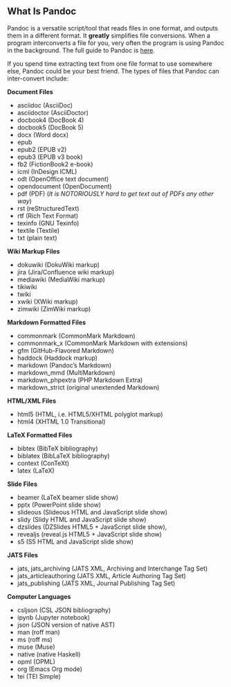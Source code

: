 ## What Is Pandoc

Pandoc is a versatile script/tool that reads files in one format, and outputs them in a different format. It __greatly__ simplifies file conversions. When a program interconverts a file for you, very often the program is using Pandoc in the background. The full guide to Pandoc is [here](https://pandoc.org/).

If you spend time extracting text from one file format to use somewhere else, Pandoc could be your best friend. The types of files that Pandoc can inter-convert include:

__Document Files__
* asciidoc (AsciiDoc) 
* asciidoctor (AsciiDoctor)
* docbook4 (DocBook 4)
* docbook5 (DocBook 5)
* docx (Word docx)
* epub
* epub2 (EPUB v2)
* epub3 (EPUB v3 book)
* fb2 (FictionBook2 e-book)
* icml (InDesign ICML)
* odt (OpenOffice text document)
* opendocument (OpenDocument)
* pdf (PDF) (_It is NOTORIOUSLY hard to get text out of PDFs any other way_)
* rst (reStructuredText)
* rtf (Rich Text Format)
* texinfo (GNU Texinfo)
* textile (Textile)
* txt (plain text)

__Wiki Markup Files__
* dokuwiki (DokuWiki markup)
* jira (Jira/Confluence wiki markup)
* mediawiki (MediaWiki markup)
* tikiwiki
* twiki
* xwiki (XWiki markup)
* zimwiki (ZimWiki markup)

__Markdown Formatted Files__
* commonmark (CommonMark Markdown)
* commonmark_x (CommonMark Markdown with extensions)
* gfm (GitHub-Flavored Markdown)
* haddock (Haddock markup)
* markdown (Pandoc’s Markdown)
* markdown_mmd (MultiMarkdown)
* markdown_phpextra (PHP Markdown Extra)
* markdown_strict (original unextended Markdown)


__HTML/XML Files__
* html5 (HTML, i.e. HTML5/XHTML polyglot markup)
* html4 (XHTML 1.0 Transitional)


__LaTeX Formatted Files__
* bibtex (BibTeX bibliography)
* biblatex (BibLaTeX bibliography)
* context (ConTeXt)
* latex (LaTeX)


__Slide Files__
* beamer (LaTeX beamer slide show)
* pptx (PowerPoint slide show)
* slideous (Slideous HTML and JavaScript slide show)
* slidy (Slidy HTML and JavaScript slide show)
* dzslides (DZSlides HTML5 + JavaScript slide show),
* revealjs (reveal.js HTML5 + JavaScript slide show)
* s5 (S5 HTML and JavaScript slide show)


__JATS Files__
* jats, jats_archiving (JATS XML, Archiving and Interchange Tag Set)
* jats_articleauthoring (JATS XML, Article Authoring Tag Set)
* jats_publishing (JATS XML, Journal Publishing Tag Set)


__Computer Languages__
* csljson (CSL JSON bibliography)
* ipynb (Jupyter notebook)
* json (JSON version of native AST)
* man (roff man)
* ms (roff ms)
* muse (Muse)
* native (native Haskell)
* opml (OPML)
* org (Emacs Org mode)
* tei (TEI Simple)
